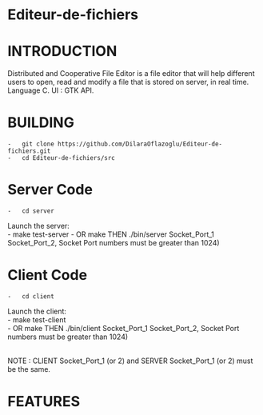 # Editeur-de-fichiers

# INTRODUCTION
Distributed and Cooperative File Editor is a file editor that will help different users to open, read and modify a file that is stored on server, in real time.
Language C. UI : GTK API.


# BUILDING
	-	git clone https://github.com/DilaraOflazoglu/Editeur-de-fichiers.git
	-	cd Editeur-de-fichiers/src
	
	
# Server Code
	-	cd server
Launch the server:  <br />
	-	make test-server 
	-	OR make THEN ./bin/server Socket_Port_1 Socket_Port_2, Socket Port numbers must be greater than 1024)  <br />

# Client Code
	-	cd client
Launch the client:  <br />
	-	make test-client <br />
	-	OR make THEN ./bin/client Socket_Port_1 Socket_Port_2, Socket Port numbers must be greater than 1024)  <br /> <br />
	
NOTE : CLIENT Socket_Port_1 (or 2) and SERVER Socket_Port_1 (or 2) must be the same. <br />

# FEATURES
	
